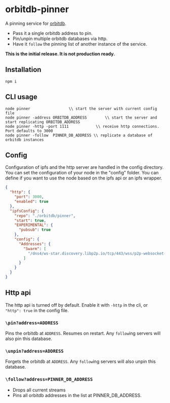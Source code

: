 # orbitdb-pinner
A pinning service for [orbitdb](https://github.com/orbitdb/orbit-db/).

* Pass it a single orbitdb address to pin.
* Pin/unpin multiple orbitdb databases via http.
* Have it `follow` the pinning list of another instance of the service.

**This is the initial release. It is not production ready.**

## Installation
```
npm i
```

## CLI usage

```
node pinner				    \\ start the server with current config file
node pinner -address ORBITDB_ADDRESS 	    \\ start the server and start replicating ORBITDB_ADDRESS
node pinner -http -port 1111	  	    \\ receive http connections. Port defaults to 3000
node pinner -follow  PINNER_DB_ADDRESS \\ replicate a database of orbitdb instances
```

## Config

Configuration of ipfs and the http server are handled in the config directory.
You can set the configuration of your node in the "config" folder. You can define if you want to use the node based on the ipfs api or an ipfs wrapper.

```json
{
  "http": {
    "port": 3000,
    "enabled": true
  },
  "ipfsConfig": {
    "repo": "./orbitdb/pinner",
    "start": true,
    "EXPERIMENTAL": {
      "pubsub": true
    },
    "config": {
      "Addresses": {
        "Swarm": [
          "/dns4/ws-star.discovery.libp2p.io/tcp/443/wss/p2p-websocket-star"
        ]
      }
    }
  }
}
```

## Http api

The http api is turned off by default. Enable it with `-http` in the cli, or `"http": true` in the config file.

### `\pin?address=ADDRESS`

Pins the orbitdb at `ADDRESS`. Resumes on restart. Any `follow`ing servers will also pin this database.

### `\unpin?address=ADDRESS`

Forgets the orbitdb at `ADDRESS`. Any `follow`ing servers will also unpin this database.

### `\follow?address=PINNER_DB_ADDRESS`

* Drops all current streams
* Pins all orbitdb addresses in the list at PINNER_DB_ADDRESS.
